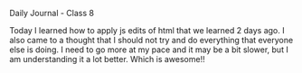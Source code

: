 Daily Journal - Class 8

Today I learned how to apply js edits of html that we learned 2 days ago. I also came to a thought that I should not try and do everything that everyone else is doing. I need to go more at my pace and it may be a bit slower, but I am understanding it a lot better. Which is awesome!!
